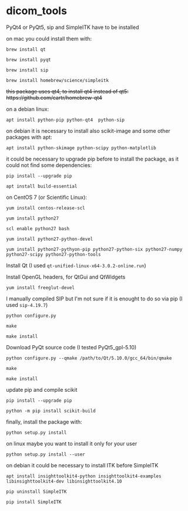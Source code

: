 # dicom_tools

PyQt4 or PyQt5, sip and SimpleITK have to be installed

on mac you could install them with:

`brew install qt`

`brew install pyqt`

`brew install sip`

`brew install homebrew/science/simpleitk`

<strike>
this package uses qt4, to install qt4 instead of qt5:
https://github.com/cartr/homebrew-qt4
</strike>

on a debian linux:

`apt install python-pip python-qt4  python-sip`

on debian it is necessary to install also scikit-image and some other packages with apt:

`apt install python-skimage python-scipy python-matplotlib`

it could be necessary to upgrade pip before to install the package, as it could not find some dependencies:

`pip install --upgrade pip`

`apt install build-essential`

on CentOS 7 (or Scientific Linux):

`yum install centos-release-scl`

 `yum install python27`

`scl enable python27 bash`

`yum install python27-python-devel`

`yum install python27-pythyon-pip python27-python-six python27-numpy python27-scipy python27-python-tools`

Install Qt (I used `qt-unified-linux-x64-3.0.2-online.run`)

Install OpenGL headers, for QtGui and QtWidgets

`yum install freeglut-devel`

I manually compiled SIP but I'm not sure if it is enought to do so via pip (I used `sip-4.19.7`)

`python configure.py`

`make`

`make install`

Download PyQt source code (I tested PyQt5_gpl-5.10)

`python configure.py --qmake /path/to/Qt/5.10.0/gcc_64/bin/qmake`

`make`

`make install`

update pip and compile scikit

`pip install --upgrade pip`

`python -m pip install scikit-build`

finally, install the package with:

`python setup.py install`

on linux maybe you want to install it only for your user

`python setup.py install --user`

on debian it could be necessary to install ITK before SimpleITK

`apt install insighttoolkit4-python insighttoolkit4-examples libinsighttoolkit4-dev libinsighttoolkit4.10`

`pip uninstall SimpleITK`

`pip install SimpleITK`